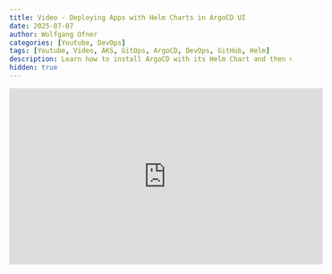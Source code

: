 ```yaml
---
title: Video - Deploying Apps with Helm Charts in ArgoCD UI
date: 2025-07-07
author: Wolfgang Ofner
categories: [Youtube, DevOps]
tags: [Youtube, Video, AKS, GitOps, ArgoCD, DevOps, GitHub, Helm]
description: Learn how to install ArgoCD with its Helm Chart and then deploy applications also using Helm Charts. 
hidden: true
---
```


<iframe width="560" height="315" src="https://www.youtube.com/embed/m6e0WvkR4fY" title="YouTube video player" frameborder="0" allow="accelerometer; autoplay; clipboard-write; encrypted-media; gyroscope; picture-in-picture; web-share" referrerpolicy="strict-origin-when-cross-origin" allowfullscreen></iframe>